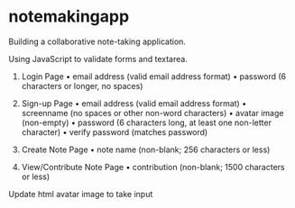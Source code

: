 # notemakingapp

Building a collaborative note-taking application. 

Using JavaScript to validate forms and textarea. 

1.  Login  Page •  email  address  (valid  email  address  format) •  password  (6  characters  or  longer, no  spaces) 

2.  Sign-up  Page •  email  address  (valid  email  address  format) •  screenname  (no  spaces  or  other  non-word  characters) •  avatar  image  (non-empty) •       password  (6  characters  long,  at  least  one  non-letter character) •  verify  password  (matches  password) 

3.  Create  Note  Page •  note  name  (non-blank;  256  characters  or  less) 

4.  View/Contribute  Note  Page •  contribution  (non-blank;  1500  characters  or  less) 

Update html avatar image to take input 
